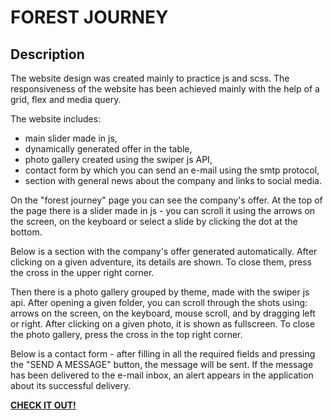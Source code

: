# FOREST JOURNEY

## Description

The website design was created mainly to practice js and scss. The responsiveness of the website has been achieved mainly with the help of a grid, flex and media query.

The website includes:
* main slider made in js,
* dynamically generated offer in the table,
* photo gallery created using the swiper js API,
* contact form by which you can send an e-mail using the smtp protocol,
* section with general news about the company and links to social media.

On the "forest journey" page you can see the company's offer. At the top of the page there is a slider made in js - you can scroll it using the arrows on the screen, on the keyboard or select a slide by clicking the dot at the bottom.

Below is a section with the company's offer generated automatically. After clicking on a given adventure, its details are shown. To close them, press the cross in the upper right corner.

Then there is a photo gallery grouped by theme, made with the swiper js api. After opening a given folder, you can scroll through the shots using: arrows on the screen, on the keyboard, mouse scroll, and by dragging left or right. After clicking on a given photo, it is shown as fullscreen. To close the photo gallery, press the cross in the top right corner. 

Below is a contact form - after filling in all the required fields and pressing the "SEND A MESSAGE" button, the message will be sent. If the message has been delivered to the e-mail inbox, an alert appears in the application about its successful delivery.

**[CHECK IT OUT!](https://m3uma.github.io/forest-journey/)**
